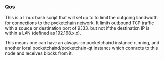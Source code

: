 ### Qos ###

This is a Linux bash script that will set up tc to limit the outgoing bandwidth for connections to the pocketchain network. It limits outbound TCP traffic with a source or destination port of 9333, but not if the destination IP is within a LAN (defined as 192.168.x.x).

This means one can have an always-on pocketchaind instance running, and another local pocketchaind/pocketchain-qt instance which connects to this node and receives blocks from it.
